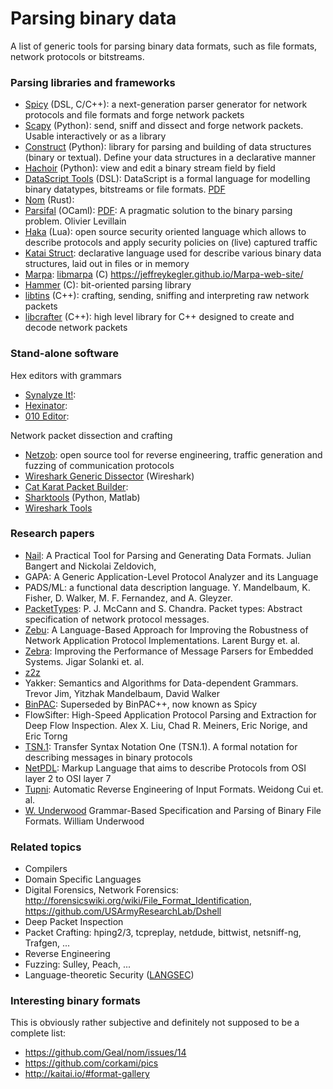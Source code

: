 Parsing binary data
===================

A list of generic tools for parsing binary data formats, such as
file formats, network protocols or bitstreams.

### Parsing libraries and frameworks

-   [Spicy](http://www.icir.org/hilti/) (DSL, C/C++):
    a next-generation parser generator for network protocols and file formats
    and forge network packets
-   [Scapy](http://secdev.org/projects/scapy) (Python): send, sniff and dissect
    and forge network packets. Usable interactively or as a library
-   [Construct](http://construct.readthedocs.org/) (Python): library for parsing
    and building of data structures (binary or textual). Define your
    data structures in a declarative manner
-   [Hachoir](https://bitbucket.org/haypo/hachoir/wiki/Home) (Python): view and
    edit a binary stream field by field
-   [DataScript Tools](http://dstools.sourceforge.net) (DSL):
    DataScript is a formal language for modelling binary datatypes,
    bitstreams or file formats.
    [PDF](http://people.cs.vt.edu/~gback/papers/gback-datascript-gpce2002.pdf)
-   [Nom](https://github.com/Geal/nom) (Rust):
-   [Parsifal](https://github.com/ANSSI-FR/parsifal) (OCaml):
    [PDF](http://spw14.langsec.org/papers/pasifal-report.pdf):
    A pragmatic solution to the binary parsing problem. Olivier Levillain
-   [Haka](http://www.haka-security.org) (Lua):
    open source security oriented language which allows to describe protocols
    and apply security policies on (live) captured traffic
-   [Katai Struct](http://kaitai.io):
    declarative language used for describe various binary data structures,
    laid out in files or in memory
-   [Marpa](http://savage.net.au/Marpa.html):
    [libmarpa](http://jeffreykegler.github.io/Marpa-web-site/libmarpa.html) (C)
    https://jeffreykegler.github.io/Marpa-web-site/
-   [Hammer](https://github.com/abiggerhammer/hammer) (C):
    bit-oriented parsing library
-   [libtins](http://libtins.github.io/) (C++):
    crafting, sending, sniffing and interpreting raw network packets
-   [libcrafter](https://github.com/pellegre/libcrafter) (C++):
    high level library for C++ designed to create and decode network packets

### Stand-alone software

Hex editors with grammars

-   [Synalyze It!](https://www.synalysis.net):
-   [Hexinator](https://hexinator.com):
-   [010 Editor](http://www.sweetscape.com/010editor/):

Network packet dissection and crafting

-   [Netzob](http://www.netzob.org): open source tool for reverse engineering,
    traffic generation and fuzzing of communication protocols
-   [Wireshark Generic Dissector](http://wsgd.free.fr/index.html) (Wireshark)
-   [Cat Karat Packet Builder](http://packetbuilder.net):
-   [Sharktools](https://github.com/armenb/sharktools) (Python, Matlab)
-   [Wireshark Tools](https://wiki.wireshark.org/Tools)

### Research papers

-   [Nail](https://www.usenix.org/system/files/conference/osdi14/osdi14-paper-bangert.pdf):
    A Practical Tool for Parsing and Generating Data Formats.
    Julian Bangert and Nickolai Zeldovich,
-   GAPA: A Generic Application-Level Protocol Analyzer and its Language
-   PADS/ML: a functional data description language.
    Y. Mandelbaum, K. Fisher, D. Walker, M. F. Fernandez, and A. Gleyzer.
-   [PacketTypes](): P. J. McCann and S. Chandra.
    Packet types: Abstract specification of network protocol messages.
-   [Zebu](https://hal.inria.fr/inria-00350019/file/srds07.pdf):
    A Language-Based Approach for Improving the Robustness of Network
    Application Protocol Implementations.  Larent Burgy et. al.
-   [Zebra](https://hal.archives-ouvertes.fr/hal-00806727/document):
    Improving the Performance of Message Parsers for Embedded Systems.
    Jigar Solanki et. al.
-   [z2z](https://pages.lip6.fr/Julia.Lawall/middleware09.pdf)
-   Yakker: Semantics and Algorithms for Data-dependent Grammars.
    Trevor Jim, Yitzhak Mandelbaum, David Walker
-   [BinPAC](http://www.icsi.berkeley.edu/pubs/networking/binpacIMC06.pdf):
    Superseded by BinPAC++, now known as Spicy
-   FlowSifter:
    High-Speed Application Protocol Parsing and Extraction for Deep Flow Inspection.
    Alex X. Liu, Chad R. Meiners, Eric Norige, and Eric Torng
-   [TSN.1](http://www.protomatics.com/tsn1.html):
    Transfer Syntax Notation One (TSN.1).
    A formal notation for describing messages in binary protocols
-   [NetPDL](http://www.nbee.org/doku.php?id=netvm:index):
    Markup Language that aims to describe Protocols from OSI layer 2 to OSI layer 7
-   [Tupni](https://www.microsoft.com/en-us/research/publication/tupni-automatic-reverse-engineering-of-input-formats/):
    Automatic Reverse Engineering of Input Formats. Weidong Cui et. al.
-   [W. Underwood](http://perpos.gtri.gatech.edu/publications/217-911-1-PB.pdf)
    Grammar-Based Specification and Parsing of Binary File Formats.
    William Underwood

### Related topics

-   Compilers
-   Domain Specific Languages
-   Digital Forensics, Network Forensics:
    http://forensicswiki.org/wiki/File_Format_Identification,
    https://github.com/USArmyResearchLab/Dshell
-   Deep Packet Inspection
-   Packet Crafting: hping2/3, tcpreplay, netdude, bittwist, netsniff-ng, Trafgen, ...
-   Reverse Engineering
-   Fuzzing: Sulley, Peach, ...
-   Language-theoretic Security ([LANGSEC](http://langsec.org))

### Interesting binary formats

This is obviously rather subjective and definitely not supposed to be a complete list:

-   https://github.com/Geal/nom/issues/14
-   https://github.com/corkami/pics
-   http://kaitai.io/#format-gallery
